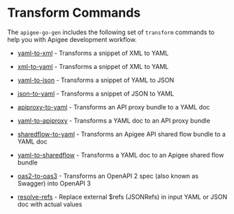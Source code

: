 # Transform Commands
<!--
  Copyright 2024 Google LLC

  Licensed under the Apache License, Version 2.0 (the "License");
  you may not use this file except in compliance with the License.
  You may obtain a copy of the License at

       http://www.apache.org/licenses/LICENSE-2.0

  Unless required by applicable law or agreed to in writing, software
  distributed under the License is distributed on an "AS IS" BASIS,
  WITHOUT WARRANTIES OR CONDITIONS OF ANY KIND, either express or implied.
  See the License for the specific language governing permissions and
  limitations under the License.
-->


The `apigee-go-gen` includes the following set of `transform` commands to help you with Apigee development workflow.


* [yaml-to-xml](./commands/yaml-to-xml.md) - Transforms a snippet of XML to YAML
* [xml-to-yaml](./commands/xml-to-yaml.md) - Transforms a snippet of XML to YAML

* [yaml-to-json](./commands/yaml-to-json.md) - Transforms a snippet of YAML to JSON
* [json-to-yaml](./commands/json-to-yaml.md) - Transforms a snippet of JSON to YAML


* [apiproxy-to-yaml](./commands/apiproxy-to-yaml.md) - Transforms an API proxy bundle to a YAML doc
* [yaml-to-apiproxy](./commands/yaml-to-apiproxy.md) - Transforms a YAML doc to an API proxy bundle

* [sharedflow-to-yaml](./commands/sharedflow-to-yaml.md) - Transforms an Apigee API shared flow bundle to a YAML doc
* [yaml-to-sharedflow](./commands/yaml-to-sharedflow.md) - Transforms a YAML doc to an Apigee shared flow bundle

* [oas2-to-oas3](./commands/oas2-to-oas3.md) - Transforms an OpenAPI 2 spec (also known as Swagger) into OpenAPI 3

* [resolve-refs](./commands/resolve-refs.md) - Replace external $refs (JSONRefs) in input YAML or JSON doc with actual values

